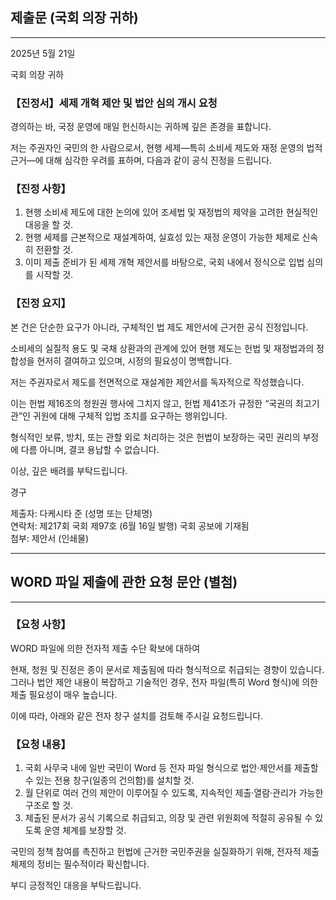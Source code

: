 ## 제출문 (국회 의장 귀하)
---

2025년 5월 21일  

국회 의장 귀하  

### 【진정서】세제 개혁 제안 및 법안 심의 개시 요청  

경의하는 바, 국정 운영에 매일 헌신하시는 귀하께 깊은 존경을 표합니다.  

저는 주권자인 국민의 한 사람으로서, 현행 세제—특히 소비세 제도와 재정 운영의 법적 근거—에 대해 심각한 우려를 표하며, 다음과 같이 공식 진정을 드립니다.  

### 【진정 사항】  
1. 현행 소비세 제도에 대한 논의에 있어 조세법 및 재정법의 제약을 고려한 현실적인 대응을 할 것.  
2. 현행 세제를 근본적으로 재설계하여, 실효성 있는 재정 운영이 가능한 체제로 신속히 전환할 것.  
3. 이미 제출 준비가 된 세제 개혁 제안서를 바탕으로, 국회 내에서 정식으로 입법 심의를 시작할 것.  

### 【진정 요지】  

본 건은 단순한 요구가 아니라, 구체적인 법 제도 제안서에 근거한 공식 진정입니다.  

소비세의 실질적 용도 및 국채 상환과의 관계에 있어 현행 제도는 헌법 및 재정법과의 정합성을 현저히 결여하고 있으며, 시정의 필요성이 명백합니다.  

저는 주권자로서 제도를 전면적으로 재설계한 제안서를 독자적으로 작성했습니다.  

이는 헌법 제16조의 청원권 행사에 그치지 않고, 헌법 제41조가 규정한 “국권의 최고기관”인 귀원에 대해 구체적 입법 조치를 요구하는 행위입니다.  

형식적인 보류, 방치, 또는 관할 외로 처리하는 것은 헌법이 보장하는 국민 권리의 부정에 다름 아니며, 결코 용납할 수 없습니다.  

이상, 깊은 배려를 부탁드립니다.  

경구  

제출자: 다케시타 준 (성명 또는 단체명)  
연락처: 제217회 국회 제97호 (6월 16일 발행) 국회 공보에 기재됨  
첨부: 제안서 (인쇄물)  

---

## WORD 파일 제출에 관한 요청 문안 (별첨)
---

### 【요청 사항】  
WORD 파일에 의한 전자적 제출 수단 확보에 대하여  

현재, 청원 및 진정은 종이 문서로 제출됨에 따라 형식적으로 취급되는 경향이 있습니다. 그러나 법안 제안 내용이 복잡하고 기술적인 경우, 전자 파일(특히 Word 형식)에 의한 제출 필요성이 매우 높습니다.  

이에 따라, 아래와 같은 전자 창구 설치를 검토해 주시길 요청드립니다.  

### 【요청 내용】  
1. 국회 사무국 내에 일반 국민이 Word 등 전자 파일 형식으로 법안·제안서를 제출할 수 있는 전용 창구(일종의 건의함)를 설치할 것.  
2. 월 단위로 여러 건의 제안이 이루어질 수 있도록, 지속적인 제출·열람·관리가 가능한 구조로 할 것.  
3. 제출된 문서가 공식 기록으로 취급되고, 의장 및 관련 위원회에 적절히 공유될 수 있도록 운영 체계를 보장할 것.  

국민의 정책 참여를 촉진하고 헌법에 근거한 국민주권을 실질화하기 위해, 전자적 제출 체제의 정비는 필수적이라 확신합니다.  

부디 긍정적인 대응을 부탁드립니다.  

